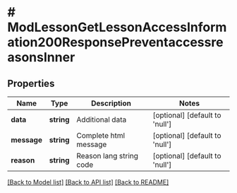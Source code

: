 # # ModLessonGetLessonAccessInformation200ResponsePreventaccessreasonsInner

## Properties

Name | Type | Description | Notes
------------ | ------------- | ------------- | -------------
**data** | **string** | Additional data | [optional] [default to 'null']
**message** | **string** | Complete html message | [optional] [default to 'null']
**reason** | **string** | Reason lang string code | [optional] [default to 'null']

[[Back to Model list]](../../README.md#models) [[Back to API list]](../../README.md#endpoints) [[Back to README]](../../README.md)
